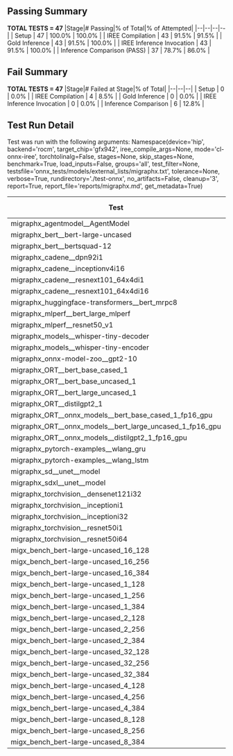 ## Passing Summary

**TOTAL TESTS = 47**
|Stage|# Passing|% of Total|% of Attempted|
|--|--|--|--|
| Setup | 47 | 100.0% | 100.0% |
| IREE Compilation | 43 | 91.5% | 91.5% |
| Gold Inference | 43 | 91.5% | 100.0% |
| IREE Inference Invocation | 43 | 91.5% | 100.0% |
| Inference Comparison (PASS) | 37 | 78.7% | 86.0% |
## Fail Summary

**TOTAL TESTS = 47**
|Stage|# Failed at Stage|% of Total|
|--|--|--|
| Setup | 0 | 0.0% |
| IREE Compilation | 4 | 8.5% |
| Gold Inference | 0 | 0.0% |
| IREE Inference Invocation | 0 | 0.0% |
| Inference Comparison | 6 | 12.8% |
## Test Run Detail
Test was run with the following arguments:
Namespace(device='hip', backend='rocm', target_chip='gfx942', iree_compile_args=None, mode='cl-onnx-iree', torchtolinalg=False, stages=None, skip_stages=None, benchmark=True, load_inputs=False, groups='all', test_filter=None, testsfile='onnx_tests/models/external_lists/migraphx.txt', tolerance=None, verbose=True, rundirectory='./test-onnx', no_artifacts=False, cleanup='3', report=True, report_file='reports/migraphx.md', get_metadata=True)

| Test | Exit Status | Mean Benchmark Time (ms) | Notes |
|--|--|--|--|
| migraphx_agentmodel__AgentModel | Numerics | 1.783818863129179 | |
| migraphx_bert__bert-large-uncased | PASS | 19.762618700042367 | |
| migraphx_bert__bertsquad-12 | compilation | None | |
| migraphx_cadene__dpn92i1 | PASS | 5.0451594109957405 | |
| migraphx_cadene__inceptionv4i16 | PASS | 29.777776084503984 | |
| migraphx_cadene__resnext101_64x4di1 | PASS | 5.898580105190188 | |
| migraphx_cadene__resnext101_64x4di16 | PASS | 29.824285687128494 | |
| migraphx_huggingface-transformers__bert_mrpc8 | PASS | 7.367709559638161 | |
| migraphx_mlperf__bert_large_mlperf | Numerics | 26.77604801152857 | |
| migraphx_mlperf__resnet50_v1 | PASS | 4.776575475544179 | |
| migraphx_models__whisper-tiny-decoder | PASS | 39.97257355755816 | |
| migraphx_models__whisper-tiny-encoder | Numerics | 48.3819645566818 | |
| migraphx_onnx-model-zoo__gpt2-10 | compilation | None | |
| migraphx_ORT__bert_base_cased_1 | PASS | 117.26931322159038 | |
| migraphx_ORT__bert_base_uncased_1 | PASS | 116.4475366887119 | |
| migraphx_ORT__bert_large_uncased_1 | PASS | 523.4456867134819 | |
| migraphx_ORT__distilgpt2_1 | PASS | 68.16609984574218 | |
| migraphx_ORT__onnx_models__bert_base_cased_1_fp16_gpu | Numerics | 63.55946862392805 | |
| migraphx_ORT__onnx_models__bert_large_uncased_1_fp16_gpu | Numerics | 331.7656825917462 | |
| migraphx_ORT__onnx_models__distilgpt2_1_fp16_gpu | Numerics | 34.83396016915018 | |
| migraphx_pytorch-examples__wlang_gru | PASS | 17.20176521893136 | |
| migraphx_pytorch-examples__wlang_lstm | PASS | 6.058058716712302 | |
| migraphx_sd__unet__model | import_model | None | |
| migraphx_sdxl__unet__model | import_model | None | |
| migraphx_torchvision__densenet121i32 | PASS | 17.84821544797757 | |
| migraphx_torchvision__inceptioni1 | PASS | 4.868972183268174 | |
| migraphx_torchvision__inceptioni32 | PASS | 28.179210309560094 | |
| migraphx_torchvision__resnet50i1 | PASS | 3.1898337463196644 | |
| migraphx_torchvision__resnet50i64 | PASS | 20.76075845580621 | |
| migx_bench_bert-large-uncased_16_128 | PASS | 27.51053694504289 | |
| migx_bench_bert-large-uncased_16_256 | PASS | 39.408858145449166 | |
| migx_bench_bert-large-uncased_16_384 | PASS | 59.49383315681997 | |
| migx_bench_bert-large-uncased_1_128 | PASS | 11.946607613936067 | |
| migx_bench_bert-large-uncased_1_256 | PASS | 12.461195673538548 | |
| migx_bench_bert-large-uncased_1_384 | PASS | 19.41641294871698 | |
| migx_bench_bert-large-uncased_2_128 | PASS | 12.547965513520118 | |
| migx_bench_bert-large-uncased_2_256 | PASS | 19.50090066572927 | |
| migx_bench_bert-large-uncased_2_384 | PASS | 20.546785491865638 | |
| migx_bench_bert-large-uncased_32_128 | PASS | 37.87330691212494 | |
| migx_bench_bert-large-uncased_32_256 | PASS | 79.94299221900292 | |
| migx_bench_bert-large-uncased_32_384 | PASS | 121.89576565288007 | |
| migx_bench_bert-large-uncased_4_128 | PASS | 19.49733941539846 | |
| migx_bench_bert-large-uncased_4_256 | PASS | 20.974626182578504 | |
| migx_bench_bert-large-uncased_4_384 | PASS | 24.83691091799102 | |
| migx_bench_bert-large-uncased_8_128 | PASS | 21.077406743036892 | |
| migx_bench_bert-large-uncased_8_256 | PASS | 28.13578971351186 | |
| migx_bench_bert-large-uncased_8_384 | PASS | 35.65406838121513 | |
